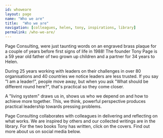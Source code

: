 ```yaml
---
id: whoweare
layout: page
name: "Who we are"
title:  "Who we are"
navigation: [colleagues, helen, tony, inspirations, library]
permalink: /who-we-are/
---
```


Page Consulting, were just taunting words on an engraved brass plaque for a couple of years before first signs of life in 1988! The founder Tony Page is a 59 year old father of two grown up children and a partner for 34 years to Helen.

During 25 years working with leaders on their challenges in over 80 organisations and 40 countries we notice leaders are less trusted. If you say "I am a leader!", people move away, but when you ask "What should be different round here?", that's practical so they come closer.

A "living system" draws us in, shows us who we depend on and how to achieve more together. This, we think, powerful perspective produces practical leadership towards pressing problems.

Page Consulting collaborates with colleagues in delivering and reflecting on what works. We are inspired by others and our collected writings are in the library. For the two books Tony has written, click on the covers. Find out more about us on social media below.
